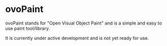 # ovoPaint

ovoPaint stands for "Open Visual Object Paint" and is a simple and easy to use paint tool/library.

It is currently under active development and is not yet ready for use.
